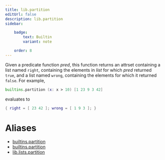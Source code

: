 ```yaml
---
title: lib.partition
editUrl: false
description: lib.partition
sidebar:

    badge:
        text: Builtin
        variant: note

    order: 8
---
```


Given a predicate function *pred*, this function returns an
attrset containing a list named `right`, containing the elements
in *list* for which *pred* returned `true`, and a list named
`wrong`, containing the elements for which it returned
`false`. For example,

```nix
builtins.partition (x: x > 10) [1 23 9 3 42]
```

evaluates to

```nix
{ right = [ 23 42 ]; wrong = [ 1 9 3 ]; }
```


# Aliases

- [builtins.partition](/nix-doc-comments/reference/builtins/builtins-partition)
- [builtins.partition](/nix-doc-comments/reference/builtins/builtins-partition)
- [lib.lists.partition](/nix-doc-comments/reference/lib/lists/lib-lists-partition)


